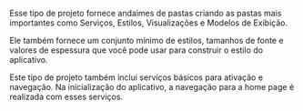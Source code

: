 ﻿Esse tipo de projeto fornece andaimes de pastas criando as pastas mais importantes como Serviços, Estilos, Visualizações e Modelos de Exibição.

Ele também fornece um conjunto mínimo de estilos, tamanhos de fonte e valores de espessura que você pode usar para construir o estilo do aplicativo.

Este tipo de projeto também inclui serviços básicos para ativação e navegação. Na inicialização do aplicativo, a navegação para a home page é realizada com esses serviços.